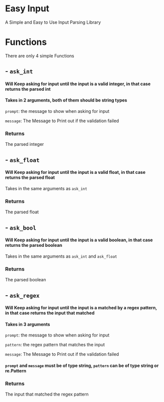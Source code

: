# Easy Input
A Simple and Easy to Use Input Parsing Library

# Functions
There are only 4 simple Functions

## - `ask_int`
#### Will Keep asking for input until the input is a valid integer, in that case returns the parsed int

#### Takes in 2 arguments, both of them should be string types
`prompt`: the message to show when asking for input

`message`: The Message to Print out if the validation failed

### Returns
The parsed integer

## - `ask_float`
#### Will Keep asking for input until the input is a valid float, in that case returns the parsed float
Takes in the same arguments as `ask_int`

### Returns
The parsed float

## - `ask_bool`
#### Will Keep asking for input until the input is a valid boolean, in that case returns the parsed boolean
Takes in the same arguments as `ask_int` and `ask_float`

### Returns
The parsed boolean

## - `ask_regex`
#### Will Keep asking for input until the input is a matched by a regex pattern, in that case returns the input that matched
#### Takes in 3 arguments

`prompt`: the message to show when asking for input

`pattern`: the regex pattern that matches the input

`message`: The Message to Print out if the validation failed

#### `prompt` and `message` must be of type string, `pattern` can be of type string or re.Pattern

### Returns
The input that matched the regex pattern
